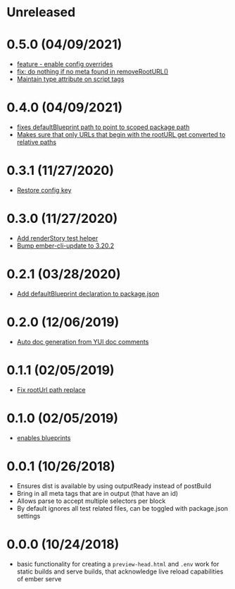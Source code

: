 # Unreleased

# 0.5.0 (04/09/2021)

- [feature - enable config overrides](https://github.com/storybookjs/ember-cli-storybook/pull/80)
- [fix: do nothing if no meta found in removeRootURL() ](https://github.com/storybookjs/ember-cli-storybook/pull/98)
- [Maintain type attribute on script tags](https://github.com/storybookjs/ember-cli-storybook/pull/96)
# 0.4.0 (04/09/2021)

- [fixes defaultBlueprint path to point to scoped package path](https://github.com/storybookjs/ember-cli-storybook/pull/57)
- [Makes sure that only URLs that begin with the rootURL get converted to relative paths](https://github.com/storybookjs/ember-cli-storybook/pull/36)

# 0.3.1 (11/27/2020)

- [Restore config key](https://github.com/storybookjs/ember-cli-storybook/pull/54)

# 0.3.0 (11/27/2020)

- [Add renderStory test helper](https://github.com/storybookjs/ember-cli-storybook/pull/51)
- [Bump ember-cli-update to 3.20.2](https://github.com/storybookjs/ember-cli-storybook/pull/50)

# 0.2.1 (03/28/2020)

- [Add defaultBlueprint declaration to package.json](https://github.com/storybookjs/ember-cli-storybook/pull/27)

# 0.2.0 (12/06/2019)

- [Auto doc generation from YUI doc comments](https://github.com/storybookjs/ember-cli-storybook/pull/24)

# 0.1.1 (02/05/2019)

- [Fix rootUrl path replace](https://github.com/storybookjs/ember-cli-storybook/pull/13)

# 0.1.0 (02/05/2019)

- [enables blueprints](https://github.com/storybooks/ember-cli-storybook/pull/3)

# 0.0.1 (10/26/2018)

- Ensures dist is available by using outputReady instead of postBuild
- Bring in all meta tags that are in output (that have an id)
- Allows parse to accept multiple selectors per block
- By default ignores all test related files, can be toggled with package.json settings

# 0.0.0 (10/24/2018)

- basic functionality for creating a `preview-head.html` and `.env` work for static builds and serve builds, that acknowledge live reload capabilities of ember serve
